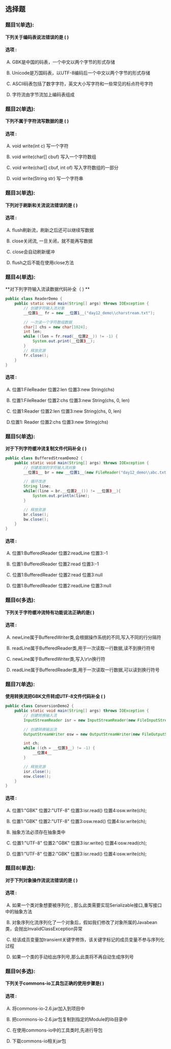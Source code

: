 ## 选择题

### 题目1(单选):

**下列关于编码表说法错误的是 (  )**

#### 选项 :

​	A.  GBK是中国的码表，一个中文以两个字节的形式存储

​	B.  Unicode是万国码表，以UTF-8编码后一个中文以两个字节的形式存储

​	C.  ASCII码表包括了数字字符，英文大小写字符和一些常见的标点符号字符

​	D.  字符流由字节流加上编码表组成



### 题目2(单选):

**下列不属于字符流写数据的是 (  )**

#### 选项 :

​	A. void write(int c)  写一个字符

​	B. void write(char[] cbuf)  写入一个字符数组

​	C. void write(char[] cbuf, int of)  写入字符数组的一部分

​	D. void write(String str)  写一个字符串



### 题目3(单选):

**下列对于刷新和关流说法错误的是  (  )**

#### 选项 :

​	A. flush刷新流，刷新之后还可以继续写数据

​	B. close关闭流, 一旦关闭，就不能再写数据

​	C. close会自动刷新缓冲

​	D.  flush之后不能在使用close方法



### 题目4(单选):

**对下列字符输入流读数据代码补全（  ) **

```java
public class ReaderDemo {
    public static void main(String[] args) throws IOException {
        // 创建字符输入流对象
        __位置1__ fr = new __位置1__("day12_demo\\charstream.txt");

        // 一次读一个字符数组数据
        char[] chs = new char[1024];
        int len;
        while ((len = fr.read(__位置2__)) != -1) {
            System.out.print(__位置3__);
        }
        // 释放资源
        fr.close();
    }
}
```

#### 选项 :

​	A. 位置1:FileReader	  位置2:len  	位置3:new String(chs)

​	B. 位置1:FileReader	  位置2:chs 	位置3:new String(chs, 0, len)

​	C. 位置1:Reader			位置2:len  	位置3:new String(chs, 0, len)

​	D.位置1: Reader			位置2:chs 	位置3:new String(chs)



### 题目5(单选):

**对于下列字符缓冲流复制文件代码补全 (  )**

```java
public class BufferedStreamDemo2 {
    public static void main(String[] args) throws IOException {
        // 创建高效的字符输入流对象
        __位置1__ br = new __位置1__(new FileReader("day12_demo\\abc.txt"));

        // 循环改进
        String line;
        while((line = br.__位置2__()) != __位置3__){
            System.out.println(line);
        }

        // 释放资源
        br.close();
        bw.close();
    }
}
```

#### 选项 :

​	A. 位置1:BufferedReader		位置2:readLine		  位置3:-1

​	B. 位置1:BufferedReader		位置2:read				 位置3:-1

​	C. 位置1:BufferedReader		位置2:read				 位置3:null		

​	D. 位置1:BufferedReader		位置2:readLine		 位置3:null		



### 题目6(多选):

**下列关于字符缓冲流特有功能说法正确的是(   )**

#### 选项 :

​	A. newLine属于BufferedWriter类,会根据操作系统的不同,写入不同的行分隔符

​	B. readLine属于BufferedReader类,用于一次读取一行数据,读不到换行符号

​	C. newLine属于BufferedWriter类,写入\r\n换行符

​	D. readLine属于BufferedReader类,用于一次读取一行数据,可以读到换行符号



### 题目7(单选):

**使用转换流把GBK文件转成UTF-8文件代码补全 ( )**

```java
public class ConversionDemo2 {
    public static void main(String[] args) throws IOException {
        // 创建转换输入流
        InputStreamReader isr = new InputStreamReader(new FileInputStream("GBK编码的文件.txt"), __位置1__);

        // 创建转换输出流
        OutputStreamWriter osw = new OutputStreamWriter(new FileOutputStream("UTF编码的文件.txt"), __位置2__);

        int ch;
        while ((ch = __位置3__) != -1) {
            __位置4__
        }

        // 释放资源
        isr.close();
        osw.close();
    }
}
```



#### 选项 :

​	A.  位置1:"GBK"	位置2:"UTF-8"		位置3:isr.read()		位置4:osw.write(ch);	

​	B. 位置1:"GBK"	位置2:"UTF-8"		位置3:osw.read()		位置4:isr.write(ch);	

​	B. 抽象方法必须存在抽象类中

​	C. 位置1:"UTF-8"	位置2:"GBK"		位置3:isr.write()		位置4:osw.read(ch);	

​	D. 位置1:"UTF-8"	位置2:"GBK"		位置3:isr.read()		位置4:osw.write(ch);	



### 题目8(单选):

**对于下列对象操作流说法错误的是 (  )**

#### 选项 :

​	A. 如果一个类对象想要被序列化 , 那么此类需要实现Serializable接口,重写接口中的抽象方法

​	B. 对象序列化流序列化了一个对象后，假如我们修改了对象所属的Javabean类，会抛出InvalidClassException异常

​	C. 给该成员变量加transient关键字修饰，该关键字标记的成员变量不参与序列化过程

​	D. 如果一个类的手动给出序列号,那么此类将不再自动生成序列号



### 题目9(多选):

**下列关于commons-io工具包正确的使用步骤是( )**

#### 选项 :

​	A. 将commons-io-2.6.jar加入到项目中

​	B. 把commons-io-2.6.jar包复制到指定的Module的lib目录中

​	C. 在使用commons-io中的工具类时,先进行导包

​	D. 下载commons-io相关jar包

